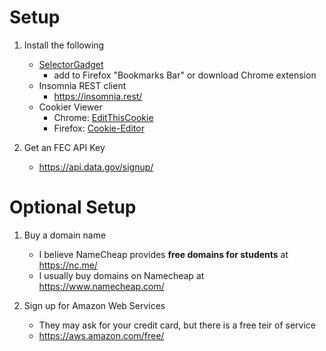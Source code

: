 
# Setup

1. Install the following


	* [SelectorGadget](https://selectorgadget.com/)
		* add to Firefox "Bookmarks Bar" or download Chrome extension
	* Insomnia REST client
		* https://insomnia.rest/
	* Cookier Viewer
		* Chrome: [EditThisCookie](https://chrome.google.com/webstore/detail/editthiscookie/fngmhnnpilhplaeedifhccceomclgfbg?hl=en)
		* Firefox: [Cookie-Editor](https://addons.mozilla.org/en-US/firefox/addon/cookie-editor/)	

2. Get an FEC API Key

	* https://api.data.gov/signup/
	
# Optional Setup

1. Buy a domain name
	* I believe NameCheap provides **free domains for students** at https://nc.me/
	* I usually buy domains on Namecheap at https://www.namecheap.com/

2. Sign up for Amazon Web Services
	* They may ask for your credit card, but there is a free teir of service
	* https://aws.amazon.com/free/

	
